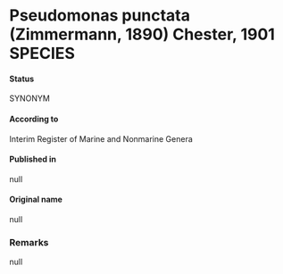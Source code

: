 Pseudomonas punctata (Zimmermann, 1890) Chester, 1901 SPECIES
=======

#### Status
SYNONYM

#### According to
Interim Register of Marine and Nonmarine Genera

#### Published in
null

#### Original name
null

### Remarks
null